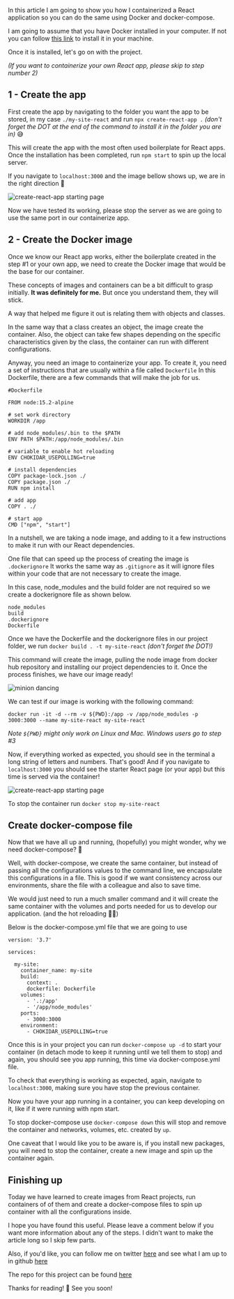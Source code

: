 In this article I am going to show you how I containerized a React application so you can do the same using Docker and docker-compose.

I am going to assume that you have Docker installed in your computer. If not you can follow [this link](https://docs.docker.com/get-docker/) to install it in your machine.

Once it is installed, let's go on with the project.

*(If you want to containerize your own React app, please skip to step number 2)*

## 1 - Create the app

First create the app by navigating to the folder you want the app to be stored, in my case `./my-site-react` and run `npx create-react-app .` *(don't forget the DOT at the end of the command to install it in the folder you are in)* 😅

This will create the app with the most often used boilerplate for React apps. Once the installation has been completed, run `npm start` to spin up the local server.

If you navigate to `localhost:3000` and the image bellow shows up, we are in the right direction 🎉

![create-react-app starting page](https://cdn.hashnode.com/res/hashnode/image/upload/v1606414725616/3VNvrn7ak.png)

Now we have tested its working, please stop the server as we are going to use the same port in our containerize app.

## 2 - Create the Docker image

Once we know our React app works, either the boilerplate created in the step #1 or your own app, we need to create the Docker image that would be the base for our container. 

These concepts of images and containers can be a bit difficult to grasp initially. **It was definitely for me.** But once you understand them, they will stick. 

A way that helped me figure it out is relating them with objects and classes. 

In the same way that a class creates an object, the image create the container. Also, the object can take few shapes depending on the specific characteristics given by the class, the container can run with different configurations.

Anyway, you need an image to containerize your app. To create it, you need a set of instructions that are usually within a file called `Dockerfile` In this Dockerfile, there are a few commands that will make the job for us. 

```
#Dockerfile

FROM node:15.2-alpine

# set work directory
WORKDIR /app

# add node_modules/.bin to the $PATH 
ENV PATH $PATH:/app/node_modules/.bin

# variable to enable hot reloading
ENV CHOKIDAR_USEPOLLING=true

# install dependencies
COPY package-lock.json ./
COPY package.json ./
RUN npm install

# add app
COPY . ./

# start app
CMD ["npm", "start"]

```

In a nutshell, we are taking a node image, and adding to it a few instructions to make it run with our React dependencies.

One file that can speed up the process of creating the image is `.dockerignore` It works the same way as `.gitignore` as it will ignore files within your code that are not necessary to create the image.

In this case, node_modules and the build folder are not required so we create a dockerignore file as shown below.

```
node_modules
build
.dockerignore
Dockerfile

```

Once we have the Dockerfile and the dockerignore files in our project folder, we run `docker build . -t my-site-react` *(don't forget the DOT!)*

This command will create the image, pulling the node image from docker hub repository and installing our project dependencies to it. Once the process finishes, we have our image ready! 

![minion dancing](https://media1.tenor.com/images/15ae412a294bf128f6ba7e60aa0ea8e1/tenor.gif)

We can test if our image is working with the following command:

`docker run -it -d --rm -v ${PWD}:/app -v /app/node_modules -p 3000:3000 --name my-site-react my-site-react`

*Note `${PWD}` might only work on Linux and Mac. Windows users go to step #3*

Now, if everything worked as expected, you should see in the terminal a long string of letters and numbers. That's good! And if you navigate to `localhost:3000` you should see the starter React page (or your app) but this time is served via the container!

![create-react-app starting page](https://cdn.hashnode.com/res/hashnode/image/upload/v1606414725616/3VNvrn7ak.png)

To stop the container run `docker stop my-site-react`

## Create docker-compose file

Now that we have all up and running, (hopefully) you might wonder, why we need docker-compose? 🤔

Well, with docker-compose, we create the same container, but instead of passing all the configurations values to the command line, we encapsulate this configurations in a file. This is good if we want consistency across our environments, share the file with a colleague and also to save time.

We would just need to run a much smaller command and it will create the same container with the volumes and ports needed for us to develop our application. (and the hot reloading 👌🏻)

Below is the docker-compose.yml file that we are going to use


```
version: '3.7'

services:

  my-site:
    container_name: my-site
    build:
      context: .
      dockerfile: Dockerfile
    volumes:
      - '.:/app'
      - '/app/node_modules'
    ports:
      - 3000:3000
    environment:
      - CHOKIDAR_USEPOLLING=true

```

Once this is in your project you can run `docker-compose up -d` to start your container (in detach mode to keep it running until we tell them to stop) and again, you should see you app running, this time via docker-compose.yml file.

To check that everything is working as expected, again, navigate to `localhost:3000`, making sure you have stop the previous container.

Now you have your app running in a container, you can keep developing on it, like if it were running with npm start. 

To stop docker-compose use `docker-compose down` this will stop and remove the container and networks, volumes, etc. created by `up`.

One caveat that I would like you to be aware is, if you install new packages, you will need to stop the container, create a new image and spin up the container again.

## Finishing up

Today we have learned to create images from React projects, run containers of of them and create a docker-compose files to spin up container with all the configurations inside.

I hope you have found this useful. Please leave a comment below if you want more information about any of the steps. I didn't want to make the article long so I skip few parts.

Also, if you'd like, you can follow me on twitter [here](https://twitter.com/jaymgon) and see what I am up to in github [here](https://github.com/liteljaime)

The repo for this project can be found [here](https://github.com/liteljaime/containerize-react-app)

Thanks for reading! 💜 See you soon!
